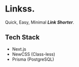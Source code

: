 # Linkss.
Quick, Easy, Minimal ***Link Shorter***.

## Tech Stack
- Next.js
- NewCSS (Class-less)
- Prisma (PostgreSQL)
